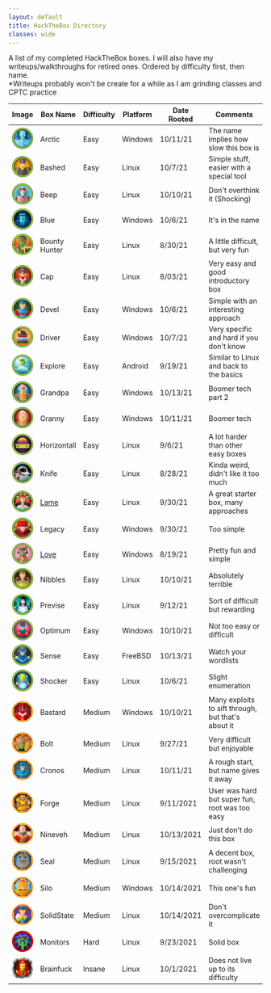 ```yaml
---
layout: default
title: HackTheBox Directory
classes: wide
---
```

A list of my completed HackTheBox boxes. I will also have my writeups/walkthroughs for retired ones. Ordered by difficulty first, then name.
<br />
*Writeups probably won't be create for a while as I am grinding classes and CPTC practice
<br />

| Image | Box Name  | Difficulty | Platform | Date Rooted | Comments |
| ------------- | ------------- | ------------- | ------------- |------------- |------------- |
| <img src="https://github.com/susMdT/Nigerald/blob/master/assets/images/Arctic.png?raw=true" width="100%" height="100%" unselectable="on" /> | Arctic | Easy | Windows | 10/11/21 | The name implies how slow this box is |
| <img src="https://github.com/susMdT/Nigerald/blob/master/assets/images/Bashed.png?raw=true" width="100%" height="100%" unselectable="on" /> | Bashed | Easy | Linux | 10/7/21 | Simple stuff, easier with a special tool |
| <img src="https://github.com/susMdT/Nigerald/blob/master/assets/images/Beep.png?raw=true" width="100%" height="100%" unselectable="on" /> | Beep | Easy | Linux | 10/10/21 | Don't overthink it (Shocking) |
| <img src="https://github.com/susMdT/Nigerald/blob/master/assets/images/Blue.png?raw=true" width="100%" height="100%" unselectable="on" /> | Blue | Easy | Windows | 10/6/21 | It's in the name |
| <img src="https://github.com/susMdT/Nigerald/blob/master/assets/images/BountyHunter.png?raw=true" width="100%" height="100%" unselectable="on" /> | Bounty Hunter | Easy | Linux | 8/30/21 | A little difficult, but very fun |
| <img src="https://github.com/susMdT/Nigerald/blob/master/assets/images/Cap.png?raw=true" width="100%" height="100%" unselectable="on" /> | Cap | Easy | Linux | 8/03/21 | Very easy and good introductory box |
| <img src="https://github.com/susMdT/Nigerald/blob/master/assets/images/Devel.png?raw=true" width="100%" height="100%" unselectable="on" /> | Devel | Easy | Windows | 10/6/21 | Simple with an interesting approach |
| <img src="https://github.com/susMdT/Nigerald/blob/master/assets/images/Driver.png?raw=true" width="100%" height="100%" unselectable="on" /> | Driver | Easy | Windows | 10/7/21 | Very specific and hard if you don't know |
| <img src="https://github.com/susMdT/Nigerald/blob/master/assets/images/Explore.png?raw=true" width="100%" height="100%" unselectable="on" /> | Explore | Easy | Android | 9/19/21 | Similar to Linux and back to the basics |
| <img src="https://github.com/susMdT/Nigerald/blob/master/assets/images/Grandpa.png?raw=true" width="100%" height="100%" unselectable="on" /> | Grandpa | Easy | Windows | 10/13/21 | Boomer tech part 2 |
| <img src="https://github.com/susMdT/Nigerald/blob/master/assets/images/Granny.png?raw=true" width="100%" height="100%" unselectable="on" /> | Granny | Easy | Windows | 10/11/21 | Boomer tech |
| <img src="https://github.com/susMdT/Nigerald/blob/master/assets/images/Horizontall.png?raw=true" width="100%" height="100%" unselectable="on" /> | Horizontall | Easy | Linux | 9/6/21 | A lot harder than other easy boxes |
| <img src="https://github.com/susMdT/Nigerald/blob/master/assets/images/Knife.png?raw=true" width="100%" height="100%" unselectable="on" /> | Knife | Easy | Linux | 8/28/21 | Kinda weird, didn't like it too much |
| <img src="https://github.com/susMdT/Nigerald/blob/master/assets/images/Lame.png?raw=true" width="100%" height="100%" unselectable="on" /> | <a href="https://susmdt.github.io/Nigerald/HTB/Lame"> Lame </a> | Easy | Linux | 9/30/21 | A great starter box, many approaches |
| <img src="https://github.com/susMdT/Nigerald/blob/master/assets/images/Legacy.png?raw=true" width="100%" height="100%" unselectable="on" /> | Legacy | Easy | Windows | 9/30/21 | Too simple |
| <img src="https://github.com/susMdT/Nigerald/blob/master/assets/images/Love.png?raw=true" width="100%" height="100%" unselectable="on" /> | <a href="https://susmdt.github.io/Nigerald/HTB/Love"> Love </a>  | Easy | Windows | 8/19/21 | Pretty fun and simple |
| <img src="https://github.com/susMdT/Nigerald/blob/master/assets/images/Nibbles.png?raw=true" width="100%" height="100%" unselectable="on" /> | Nibbles | Easy | Linux | 10/10/21 | Absolutely terrible |
| <img src="https://github.com/susMdT/Nigerald/blob/master/assets/images/Previse.png?raw=true" width="100%" height="100%" unselectable="on" /> | Previse | Easy | Linux | 9/12/21 | Sort of difficult but rewarding |
| <img src="https://github.com/susMdT/Nigerald/blob/master/assets/images/Optimum.png?raw=true" width="100%" height="100%" unselectable="on" /> | Optimum | Easy | Windows | 10/10/21 | Not too easy or difficult |
| <img src="https://github.com/susMdT/Nigerald/blob/master/assets/images/Sense.png?raw=true" width="100%" height="100%" unselectable="on" /> | Sense | Easy | FreeBSD | 10/13/21 | Watch your wordlists |
| <img src="https://github.com/susMdT/Nigerald/blob/master/assets/images/Shocker.png?raw=true" width="100%" height="100%" unselectable="on" /> | Shocker | Easy | Linux | 10/6/21 | Slight enumeration |
| <img src="https://github.com/susMdT/Nigerald/blob/master/assets/images/Bastard_Small.png?raw=true" width="100%" height="100%" unselectable="on" /> | Bastard | Medium | Windows | 10/10/21 | Many exploits to sift through, but that's about it |
| <img src="https://github.com/susMdT/Nigerald/blob/master/assets/images/Bolt.png?raw=true" width="100%" height="100%" unselectable="on" /> | Bolt | Medium | Linux | 9/27/21 | Very difficult but enjoyable |
| <img src="https://github.com/susMdT/Nigerald/blob/master/assets/images/Cronos.png?raw=true" width="100%" height="100%" unselectable="on" /> | Cronos | Medium | Linux | 10/11/21 | A rough start, but name gives it away |
| <img src="https://github.com/susMdT/Nigerald/blob/master/assets/images/Forge.png?raw=true" width="100%" height="100%" unselectable="on" /> | Forge | Medium | Linux | 9/11/2021 | User was hard but super fun, root was too easy |
| <img src="https://github.com/susMdT/Nigerald/blob/master/assets/images/Nineveh.png?raw=true" width="100%" height="100%" unselectable="on" /> | Nineveh | Medium | Linux | 10/13/2021 | Just don't do this box |
| <img src="https://github.com/susMdT/Nigerald/blob/master/assets/images/Seal.png?raw=true" width="100%" height="100%" unselectable="on" /> | Seal | Medium | Linux | 9/15/2021 | A decent box, root wasn't challenging |
| <img src="https://github.com/susMdT/Nigerald/blob/master/assets/images/Silo.png?raw=true" width="100%" height="100%" unselectable="on" /> | Silo | Medium | Windows | 10/14/2021 | This one's fun |
| <img src="https://github.com/susMdT/Nigerald/blob/master/assets/images/SolidState.png?raw=true" width="100%" height="100%" unselectable="on" /> | SolidState | Medium | Linux | 10/14/2021 | Don't overcomplicate it |
| <img src="https://github.com/susMdT/Nigerald/blob/master/assets/images/Monitors.png?raw=true" width="100%" height="100%" unselectable="on" /> | Monitors | Hard | Linux | 9/23/2021 | Solid box |
| <img src="https://github.com/susMdT/Nigerald/blob/master/assets/images/Brainfuck.png?raw=true" width="100%" height="100%" unselectable="on" /> | Brainfuck | Insane | Linux | 10/1/2021 | Does not live up to its difficulty |
